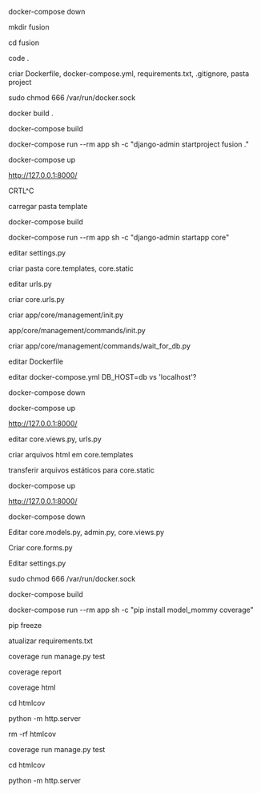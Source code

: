 docker-compose down

mkdir fusion

cd fusion

code .

criar Dockerfile, docker-compose.yml, requirements.txt, .gitignore, pasta project

sudo chmod 666 /var/run/docker.sock

docker build .

docker-compose build

docker-compose run --rm app sh -c "django-admin startproject fusion ."

docker-compose up

http://127.0.0.1:8000/


CRTL^C

carregar pasta template

docker-compose build

docker-compose run --rm app sh -c "django-admin startapp core"

editar settings.py

criar pasta core.templates, core.static

editar urls.py

criar core.urls.py


criar app/core/management/init.py

app/core/management/commands/init.py

criar app/core/management/commands/wait_for_db.py

editar Dockerfile

editar docker-compose.yml
DB_HOST=db vs 'localhost'?

docker-compose down

docker-compose up

http://127.0.0.1:8000/



editar core.views.py, urls.py

criar arquivos html em core.templates

transferir arquivos estáticos para core.static

docker-compose up

http://127.0.0.1:8000/

docker-compose down

Editar core.models.py, admin.py, core.views.py

Criar core.forms.py

Editar settings.py


sudo chmod 666 /var/run/docker.sock

docker-compose build

docker-compose run --rm app sh -c "pip install model_mommy coverage"

pip freeze

atualizar requirements.txt

coverage run manage.py test

coverage report

coverage html

cd htmlcov

python -m http.server

rm -rf htmlcov

coverage run manage.py test

cd htmlcov

python -m http.server